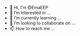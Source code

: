 - 👋 Hi, I’m @EmaEEP
- 👀 I’m interested in ...
- 🌱 I’m currently learning ...
- 💞️ I’m looking to collaborate on ...
- 📫 How to reach me ...

<!---
Emaestevezigroup/Emaestevezigroup is a ✨ special ✨ repository because its `README.md` (this file) appears on your GitHub profile.
You can click the Preview link to take a look at your changes.
--->
